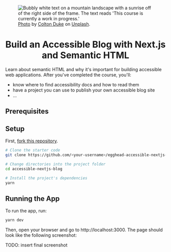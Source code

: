 <figure>
  <img src="https://user-images.githubusercontent.com/43934258/125525210-b612ca3f-009d-40d5-add6-2f497f8e1ec7.png" alt="Bubbly white text on a mountain landscape with a sunrise off of the right side of the frame. The text reads 'This course is currently a work in progress.'">
  <figcaption><a href="https://unsplash.com/photos/QRU0i5AqEJA">Photo</a> by <a href="https://unsplash.com/@csoref">Colton Duke</a> on <a href="https://unsplash.com/">Unplash</a>.</figcaption>
</figure>

<h1 align="center">Build an Accessible Blog with Next.js and Semantic HTML</h1>

Learn about semantic HTML and why it's important for building accessible web applications. After you've completed the course, you'll:

- know where to find accessibility docs and how to read them
- have a project you can use to publish your own accessible blog site
- ...

## Prerequisites

## Setup

First, [fork this repository](https://docs.github.com/en/get-started/quickstart/fork-a-repo).

```bash
# Clone the starter code
git clone https://github.com/<your-username>/egghead-accessible-nextjs-blog-course.git accessible-nextjs-blog

# Change directories into the project folder
cd accessible-nextjs-blog

# Install the project's dependencies
yarn
```

## Running the App

To run the app, run:

```bash
yarn dev
```

Then, open your browser and go to http://localhost:3000. The page should look like the following screenshot:

TODO: insert final screenshot
